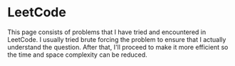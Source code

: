 # LeetCode

This page consists of problems that I have tried and encountered in LeetCode. I usually tried brute forcing the problem to ensure that I actually understand the question. After that, I'll proceed to make it more efficient so the time and space complexity can be reduced. 

